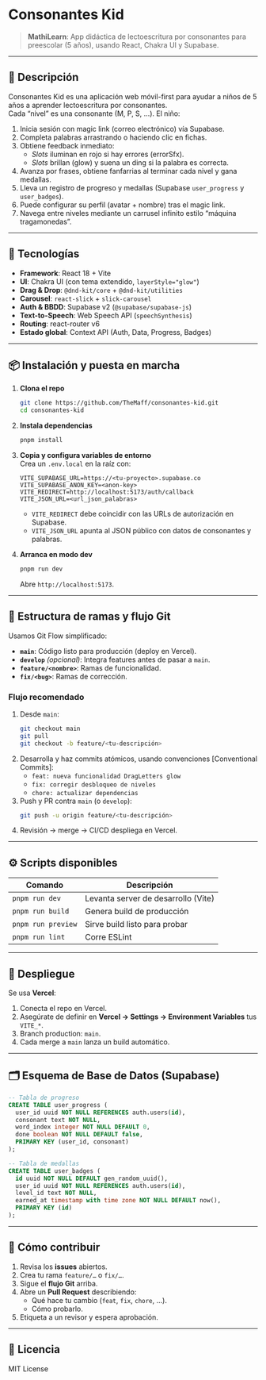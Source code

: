 # Consonantes Kid

> **MathiLearn**: App didáctica de lectoescritura por consonantes para preescolar (5 años), usando React, Chakra UI y Supabase.

---

## 📖 Descripción

Consonantes Kid es una aplicación web móvil-first para ayudar a niños de 5 años a aprender lectoescritura por consonantes.  
Cada “nivel” es una consonante (M, P, S, …). El niño:

1. Inicia sesión con magic link (correo electrónico) vía Supabase.  
2. Completa palabras arrastrando o haciendo clic en fichas.  
3. Obtiene feedback inmediato:  
   - *Slots* iluminan en rojo si hay errores (errorSfx).  
   - *Slots* brillan (glow) y suena un ding si la palabra es correcta.  
4. Avanza por frases, obtiene fanfarrias al terminar cada nivel y gana medallas.  
5. Lleva un registro de progreso y medallas (Supabase `user_progress` y `user_badges`).  
6. Puede configurar su perfil (avatar + nombre) tras el magic link.  
7. Navega entre niveles mediante un carrusel infinito estilo “máquina tragamonedas”.

---

## 🚀 Tecnologías

- **Framework**: React 18 + Vite  
- **UI**: Chakra UI (con tema extendido, `layerStyle="glow"`)  
- **Drag & Drop**: `@dnd-kit/core` + `@dnd-kit/utilities`  
- **Carousel**: `react-slick` + `slick-carousel`  
- **Auth & BBDD**: Supabase v2 (`@supabase/supabase-js`)  
- **Text-to-Speech**: Web Speech API (`speechSynthesis`)  
- **Routing**: react-router v6  
- **Estado global**: Context API (Auth, Data, Progress, Badges)  

---

## 📦 Instalación y puesta en marcha

1. **Clona el repo**  
   ```bash
   git clone https://github.com/TheMaff/consonantes-kid.git
   cd consonantes-kid
   ```

2. **Instala dependencias**  
   ```bash
   pnpm install
   ```

3. **Copia y configura variables de entorno**  
   Crea un `.env.local` en la raíz con:  
   ```dotenv
   VITE_SUPABASE_URL=https://<tu-proyecto>.supabase.co
   VITE_SUPABASE_ANON_KEY=<anon-key>
   VITE_REDIRECT=http://localhost:5173/auth/callback
   VITE_JSON_URL=<url_json_palabras>
   ```
   - `VITE_REDIRECT` debe coincidir con las URLs de autorización en Supabase.  
   - `VITE_JSON_URL` apunta al JSON público con datos de consonantes y palabras.

4. **Arranca en modo dev**  
   ```bash
   pnpm run dev
   ```
   Abre `http://localhost:5173`.

---

## 🌳 Estructura de ramas y flujo Git

Usamos Git Flow simplificado:

- **`main`**: Código listo para producción (deploy en Vercel).  
- **`develop`** *(opcional)*: Integra features antes de pasar a `main`.  
- **`feature/<nombre>`**: Ramas de funcionalidad.  
- **`fix/<bug>`**: Ramas de corrección.  

### Flujo recomendado

1. Desde `main`:
   ```bash
   git checkout main
   git pull
   git checkout -b feature/<tu-descripción>
   ```
2. Desarrolla y haz commits atómicos, usando convenciones [Conventional Commits]:
   - `feat: nueva funcionalidad DragLetters glow`  
   - `fix: corregir desbloqueo de niveles`  
   - `chore: actualizar dependencias`  
3. Push y PR contra `main` (o `develop`):
   ```bash
   git push -u origin feature/<tu-descripción>
   ```
4. Revisión → merge → CI/CD despliega en Vercel.

---

## ⚙️ Scripts disponibles

| Comando             | Descripción                          |
| ------------------- | ------------------------------------ |
| `pnpm run dev`      | Levanta server de desarrollo (Vite)  |
| `pnpm run build`    | Genera build de producción           |
| `pnpm run preview`  | Sirve build listo para probar        |
| `pnpm run lint`     | Corre ESLint                         |

---

## 📡 Despliegue

Se usa **Vercel**:

1. Conecta el repo en Vercel.  
2. Asegúrate de definir en **Vercel → Settings → Environment Variables** tus `VITE_*`.  
3. Branch production: `main`.  
4. Cada merge a `main` lanza un build automático.

---

## 🗂️ Esquema de Base de Datos (Supabase)

```sql
-- Tabla de progreso
CREATE TABLE user_progress (
  user_id uuid NOT NULL REFERENCES auth.users(id),
  consonant text NOT NULL,
  word_index integer NOT NULL DEFAULT 0,
  done boolean NOT NULL DEFAULT false,
  PRIMARY KEY (user_id, consonant)
);

-- Tabla de medallas
CREATE TABLE user_badges (
  id uuid NOT NULL DEFAULT gen_random_uuid(),
  user_id uuid NOT NULL REFERENCES auth.users(id),
  level_id text NOT NULL,
  earned_at timestamp with time zone NOT NULL DEFAULT now(),
  PRIMARY KEY (id)
);
```

---

## 🤝 Cómo contribuir

1. Revisa los **issues** abiertos.  
2. Crea tu rama `feature/…` o `fix/…`.  
3. Sigue el **flujo Git** arriba.  
4. Abre un **Pull Request** describiendo:
   - Qué hace tu cambio (`feat`, `fix`, `chore`, …).  
   - Cómo probarlo.  
5. Etiqueta a un revisor y espera aprobación.

---

## 📝 Licencia

MIT License

  
